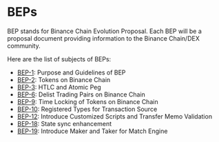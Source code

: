 # BEPs

BEP stands for Binance Chain Evolution Proposal. Each BEP will be a proposal document providing information to the Binance Chain/DEX community. 


Here are the list of subjects of BEPs:

* [BEP-1](BEP1.md): Purpose and Guidelines of BEP
* [BEP-2](BEP2.md): Tokens on Binance Chain
* [BEP-3](BEP3.md): HTLC and Atomic Peg
* [BEP-6](BEP6.md): Delist Trading Pairs on Binance Chain
* [BEP-9](BEP9.md): Time Locking of Tokens on Binance Chain
* [BEP-10](BEP10.md): Registered Types for Transaction Source
* [BEP-12](BEP12.md): Introduce Customized Scripts and Transfer Memo Validation
* [BEP-18](BEP18.md): State sync enhancement
* [BEP-19](BEP19.md): Introduce Maker and Taker for Match Engine
